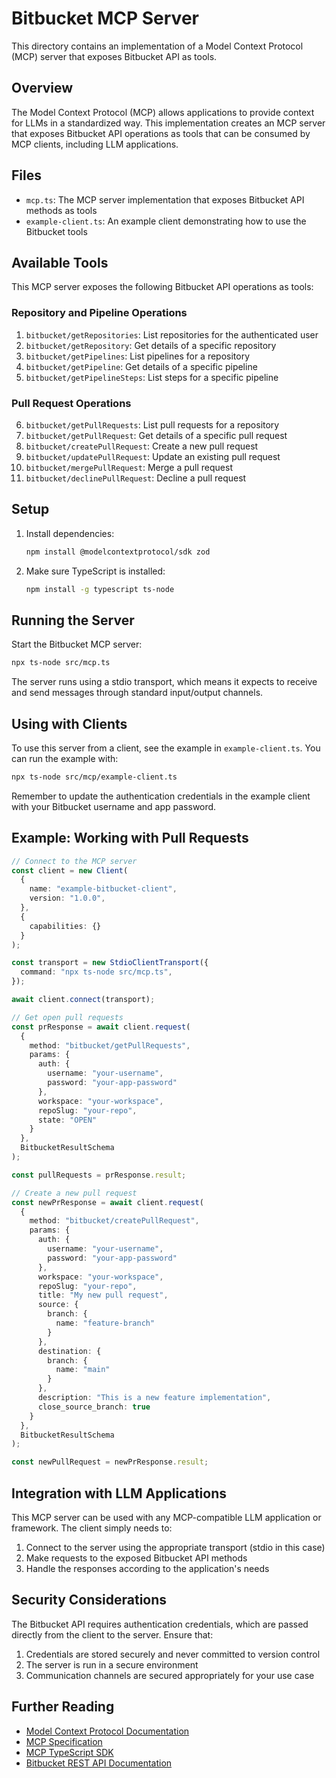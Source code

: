 # Bitbucket MCP Server

This directory contains an implementation of a Model Context Protocol (MCP) server that exposes Bitbucket API as tools.

## Overview

The Model Context Protocol (MCP) allows applications to provide context for LLMs in a standardized way. This implementation creates an MCP server that exposes Bitbucket API operations as tools that can be consumed by MCP clients, including LLM applications.

## Files

- `mcp.ts`: The MCP server implementation that exposes Bitbucket API methods as tools
- `example-client.ts`: An example client demonstrating how to use the Bitbucket tools

## Available Tools

This MCP server exposes the following Bitbucket API operations as tools:

### Repository and Pipeline Operations

1. `bitbucket/getRepositories`: List repositories for the authenticated user
2. `bitbucket/getRepository`: Get details of a specific repository
3. `bitbucket/getPipelines`: List pipelines for a repository
4. `bitbucket/getPipeline`: Get details of a specific pipeline
5. `bitbucket/getPipelineSteps`: List steps for a specific pipeline

### Pull Request Operations

6. `bitbucket/getPullRequests`: List pull requests for a repository
7. `bitbucket/getPullRequest`: Get details of a specific pull request
8. `bitbucket/createPullRequest`: Create a new pull request
9. `bitbucket/updatePullRequest`: Update an existing pull request
10. `bitbucket/mergePullRequest`: Merge a pull request
11. `bitbucket/declinePullRequest`: Decline a pull request

## Setup

1. Install dependencies:
   ```bash
   npm install @modelcontextprotocol/sdk zod
   ```

2. Make sure TypeScript is installed:
   ```bash
   npm install -g typescript ts-node
   ```

## Running the Server

Start the Bitbucket MCP server:

```bash
npx ts-node src/mcp.ts
```

The server runs using a stdio transport, which means it expects to receive and send messages through standard input/output channels.

## Using with Clients

To use this server from a client, see the example in `example-client.ts`. You can run the example with:

```bash
npx ts-node src/mcp/example-client.ts
```

Remember to update the authentication credentials in the example client with your Bitbucket username and app password.

## Example: Working with Pull Requests

```typescript
// Connect to the MCP server
const client = new Client(
  {
    name: "example-bitbucket-client",
    version: "1.0.0",
  },
  {
    capabilities: {}
  }
);

const transport = new StdioClientTransport({
  command: "npx ts-node src/mcp.ts",
});

await client.connect(transport);

// Get open pull requests
const prResponse = await client.request(
  {
    method: "bitbucket/getPullRequests",
    params: {
      auth: {
        username: "your-username",
        password: "your-app-password"
      },
      workspace: "your-workspace",
      repoSlug: "your-repo",
      state: "OPEN"
    }
  },
  BitbucketResultSchema
);

const pullRequests = prResponse.result;

// Create a new pull request
const newPrResponse = await client.request(
  {
    method: "bitbucket/createPullRequest",
    params: {
      auth: {
        username: "your-username",
        password: "your-app-password"
      },
      workspace: "your-workspace",
      repoSlug: "your-repo",
      title: "My new pull request",
      source: {
        branch: {
          name: "feature-branch"
        }
      },
      destination: {
        branch: {
          name: "main"
        }
      },
      description: "This is a new feature implementation",
      close_source_branch: true
    }
  },
  BitbucketResultSchema
);

const newPullRequest = newPrResponse.result;
```

## Integration with LLM Applications

This MCP server can be used with any MCP-compatible LLM application or framework. The client simply needs to:

1. Connect to the server using the appropriate transport (stdio in this case)
2. Make requests to the exposed Bitbucket API methods
3. Handle the responses according to the application's needs

## Security Considerations

The Bitbucket API requires authentication credentials, which are passed directly from the client to the server. Ensure that:

1. Credentials are stored securely and never committed to version control
2. The server is run in a secure environment
3. Communication channels are secured appropriately for your use case

## Further Reading

- [Model Context Protocol Documentation](https://modelcontextprotocol.io)
- [MCP Specification](https://spec.modelcontextprotocol.io)
- [MCP TypeScript SDK](https://github.com/modelcontextprotocol/typescript-sdk)
- [Bitbucket REST API Documentation](https://developer.atlassian.com/cloud/bitbucket/rest/) 